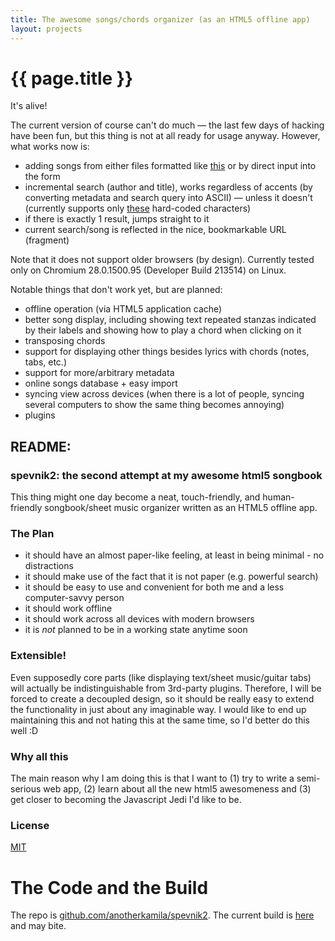 ```yaml
---
title: The awesome songs/chords organizer (as an HTML5 offline app)
layout: projects
---
```


# {{ page.title }}

It's alive!

The current version of course can't do much — the last few days of hacking have been fun, but this thing is not at all ready for usage anyway. However, what works now is:

- adding songs from either files formatted like [this](./format_sample-batalion.txt) or by direct input into the form
- incremental search (author and title), works regardless of accents (by converting metadata and search query into ASCII) — unless it doesn't (currently supports only [these](https://github.com/AnotherKamila/spevnik2/blob/master/helpers/u2u.coffee#L6) hard-coded characters)
- if there is exactly 1 result, jumps straight to it
- current search/song is reflected in the nice, bookmarkable URL (fragment)

Note that it does not support older browsers (by design). Currently tested only on Chromium 28.0.1500.95 (Developer Build 213514) on Linux.

Notable things that don't work yet, but are planned:

- offline operation (via HTML5 application cache)
- better song display, including showing text repeated stanzas indicated by their labels and showing how to play a chord when clicking on it
- transposing chords
- support for displaying other things besides lyrics with chords (notes, tabs, etc.)
- support for more/arbitrary metadata
- online songs database + easy import
- syncing view across devices (when there is a lot of people, syncing several computers to show the same thing becomes annoying)
- plugins

## README:

### spevnik2: the second attempt at my awesome html5 songbook

This thing might one day become a neat, touch-friendly, and human-friendly songbook/sheet music organizer written as an HTML5 offline app.

### The Plan

- it should have an almost paper-like feeling, at least in being minimal - no distractions
- it should make use of the fact that it is not paper (e.g. powerful search)
- it should be easy to use and convenient for both me and a less computer-savvy person
- it should work offline
- it should work across all devices with modern browsers
- it is *not* planned to be in a working state anytime soon

### Extensible!

Even supposedly core parts (like displaying text/sheet music/guitar tabs) will actually be indistinguishable from 3rd-party plugins. Therefore, I will be forced to create a decoupled design, so it should be really easy to extend the functionality in just about any imaginable way. I would like to end up maintaining this and not hating this at the same time, so I'd better do this well :D

### Why all this

The main reason why I am doing this is that I want to (1) try to write a semi-serious web app, (2) learn about all the new html5 awesomeness and (3) get closer to becoming the Javascript Jedi I'd like to be.

### License

[MIT](http://opensource.org/licenses/MIT)

# The Code and the Build

The repo is [github.com/anotherkamila/spevnik2](https://github.com/anotherkamila/spevnik2). The current build is [here](http://anotherkamila.github.io/spevnik2) and may bite.
